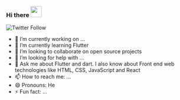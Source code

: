### Hi there <img src="https://media1.tenor.com/images/20c88c4f96a41aa12e0e55d61395553f/tenor.gif?itemid=16799018" width="30px"/>
![Twitter Follow](https://img.shields.io/twitter/follow/vikkybliz?label=Twitter%20followers&style=social)

<!--
**Vikkybliz/vikkybliz** is a ✨ _special_ ✨ repository because its `README.md` (this file) appears on your GitHub profile.

Here are some ideas to get you started:
-->
- 🔭 I’m currently working on ...
- 🌱 I’m currently learning Flutter
- 👯 I’m looking to collaborate on open source projects
- 🤔 I’m looking for help with ...
- 💬 Ask me about Flutter and dart. I also know about Front end web technologies like HTML, CSS, JavaScript and React
- 📫 How to reach me: ...
- 😄 Pronouns: He
- ⚡ Fun fact: ...

